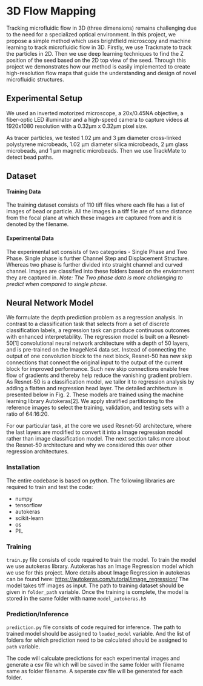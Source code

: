 # 3D Flow Mapping
Tracking microfluidic flow in 3D (three dimensions) remains challenging due to the need for a specialized optical environment. In this project, we propose a simple method which uses brightfield microscopy and machine learning to track microfluidic flow in 3D. Firstly, we use Trackmate to track the particles in 2D. Then we use deep learning techniques to find the Z position of the seed based on the 2D top view of the seed. Through this project we demonstrates how our method is easily implemented to create high-resolution flow maps that guide the understanding and design of novel microfluidic structures.

## Experimental Setup
We used an inverted motorized microscope, a 20x/0.45NA objective, a fiber-optic LED illuminator and a high-speed camera to capture videos at 1920x1080 resolution with a 0.32µm x 0.32µm pixel size.

As tracer particles, we tested 1.02 µm and 3 µm diameter cross-linked polystyrene microbeads, 1.02 µm diameter silica microbeads, 2 µm glass microbeads, and 1 µm magnetic microbeads. Then we use TrackMate to detect bead paths.

## Dataset
#### Training Data
The training dataset consists of 110 tiff files where each file has a list of images of bead or particle. All the images in a tiff file are of same distance from the focal plane at which these images are captured from and it is denoted by the filename.

#### Experimental Data
The experimental set consists of two categories - Single Phase and Two Phase. Single phase is further Channel Step and Displacement Structure. Whereas two phase is further divided into straight channel and curved channel. Images are classified into these folders based on the enviornment they are captured in.
_Note: The Two phase data is more challenging to predict when compared to single phase._

## Neural Network Model
We formulate the depth prediction problem as a regression analysis. In contrast to a classification task that selects from a set of discrete classification labels, a regression task can produce continuous outcomes with enhanced interpretability. The regression model is built on a Resnet-50[1] convolutional neural network architecture with a depth of 50 layers, and is pre-trained on the ImageNet4 data set. Instead of connecting the output of one convolution block to the next block, Resnet-50 has new skip connections that connect the original input to the output of the current block for improved performance. Such new skip connections enable free flow of gradients and thereby help reduce the vanishing gradient problem. As Resnet-50 is a classification model, we tailor it to regression analysis by adding a flatten and regression head layer. The detailed architecture is presented below in Fig. 2. These models are trained using the machine learning library Autokeras[2]. We apply stratified partitioning to the reference images to select the training, validation, and testing sets with a ratio of 64:16:20.

For our particular task, at the core we used Resnet-50 architecture, where the last layers are modified to convert it into a Image regression model rather than image classification model. The next section talks more about the Resnet-50 architecture and why we considered this over other regression architectures.


### Installation
The entire codebase is based on python. The following libraries are required to train and test the code:
- numpy
- tensorflow
- autokeras
- scikit-learn
- os
- PIL

### Training
`train.py` file consists of code required to train the model. To train the model we use autokeras library. Autokeras has an Image Regression model which we use for this project. More details about Image Regression in autokeras can be found here: https://autokeras.com/tutorial/image_regression/
The model takes tiff images as input. The path to training dataset should be given in `folder_path` variable.
Once the training is complete, the model is stored in the same folder with name `model_autokeras.h5`

### Prediction/Inference
`prediction.py` file consists of code required for inference. The path to trained model should be assigned to `loaded_model` variable. And the list of folders for which prediction need to be calculated should be assigned to `path` variable.

The code will calculate predictions for each experimental images and generate a csv file which will be saved in the same folder with filename same as folder filename. A seperate csv file will be generated for each folder.
